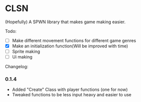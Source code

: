 # CLSN
(Hopefully) A SPWN library that makes game making easier.

Todo: <br>
- [ ] Make different movement functions for different game genres
- [X] Make an initialization function(Will be improved with time)
- [ ] Sprite making
- [ ] Ui making

Changelog: <br>
### 0.1.4
- Added "Create" Class with player functions (one for now)
- Tweaked functions to be less input heavy and easier to use
